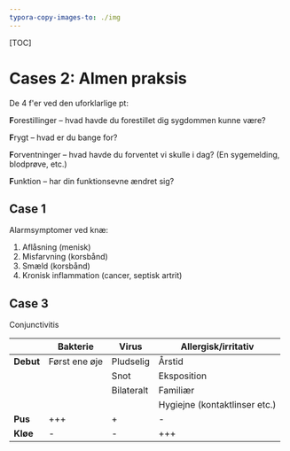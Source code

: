 ```yaml
---
typora-copy-images-to: ./img
---
```


[TOC]

# Cases 2: Almen praksis

De 4 f'er ved den uforklarlige pt:

**F**orestillinger – hvad havde du forestillet dig sygdommen kunne være?

**F**rygt – hvad er du bange for?

**F**orventninger – hvad havde du forventet vi skulle i dag? (En sygemelding, blodprøve, etc.)

**F**unktion – har din funktionsevne ændret sig?

## Case 1

Alarmsymptomer ved knæ:

1. Aflåsning (menisk)
2. Misfarvning (korsbånd)
3. Smæld (korsbånd)
4. Kronisk inflammation (cancer, septisk artrit)

## Case 3

Conjunctivitis

|           | Bakterie      | Virus      | Allergisk/irritativ           |
| --------- | ------------- | ---------- | ----------------------------- |
| **Debut** | Først ene øje | Pludselig  | Årstid                        |
|           |               | Snot       | Eksposition                   |
|           |               | Bilateralt | Familiær                      |
|           |               |            | Hygiejne (kontaktlinser etc.) |
| **Pus**   | +++           | +          | -                             |
| **Kløe**  | -             | -          | +++                           |



